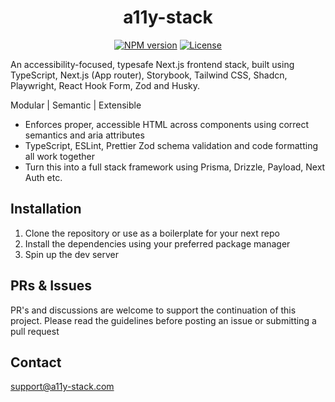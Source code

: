 <div align="center">
  <h1>a11y-stack</h1>

<a href="https://www.npmjs.com/package/create-a11y-stack-app"><img alt="NPM version" src="https://img.shields.io/npm/v/create-a11y-stack-app.svg?style=for-the-badge&labelColor=000000"></a>
<a href="https://github.com/asbhogal/a11y-stack/blob/main/LICENSE"><img alt="License" src="https://img.shields.io/npm/l/create-a11y-stack-app.svg?style=for-the-badge&labelColor=000000"></a>

</div>

An accessibility-focused, typesafe Next.js frontend stack, built using TypeScript, Next.js (App router), Storybook, Tailwind CSS, Shadcn, Playwright, React Hook Form, Zod and Husky.

Modular | Semantic | Extensible

- Enforces proper, accessible HTML across components using correct semantics and aria attributes
- TypeScript, ESLint, Prettier Zod schema validation and code formatting all work together
- Turn this into a full stack framework using Prisma, Drizzle, Payload, Next Auth etc.

## Installation

1. Clone the repository or use as a boilerplate for your next repo
2. Install the dependencies using your preferred package manager
3. Spin up the dev server

## PRs & Issues

PR's and discussions are welcome to support the continuation of this project. Please read the guidelines before posting an issue or submitting a pull request

## Contact

[support@a11y-stack.com](mailto:support@a11y-stack.com)
